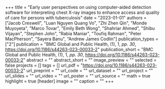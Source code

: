 +++
title = "Early user perspectives on using computer-aided detection software for interpreting chest X-ray images to enhance access and quality of care for persons with tuberculosis"
date = "2023-01-01"
authors = ["Jacob Creswell", "Luan Nguyen Quang Vo", "Zhi Zhen Qin", "Monde Muyoyeta", "Marco Tovar", "Emily Beth Wong", "Shahriar Ahmed", "Shibu Vijayan", "Stephen John", "Rabia Maniar", "Toufiq Rahman", "Peter MacPherson", "Sayera Banu", "Andrew James Codlin"]
publication_types = ["2"]
publication = "BMC Global and Public Health, (1), 1, _pp. 30_, https://doi.org/10.1186/s44263-023-00033-2"
publication_short = "BMC Global and Public Health, (1), 1, _pp. 30_, https://doi.org/10.1186/s44263-023-00033-2"
abstract = ""
abstract_short = ""
image_preview = ""
selected = false
projects = []
tags = []
url_pdf = "https://doi.org/10.1186/s44263-023-00033-2"
url_preprint = ""
url_code = ""
url_dataset = ""
url_project = ""
url_slides = ""
url_video = ""
url_poster = ""
url_source = ""
math = true
highlight = true
[header]
image = ""
caption = ""
+++
